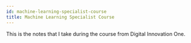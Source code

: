 ```yaml
---
id: machine-learning-specialist-course
title: Machine Learning Specialist Course
---
```


This is the notes that I take during the course from Digital Innovation One.
